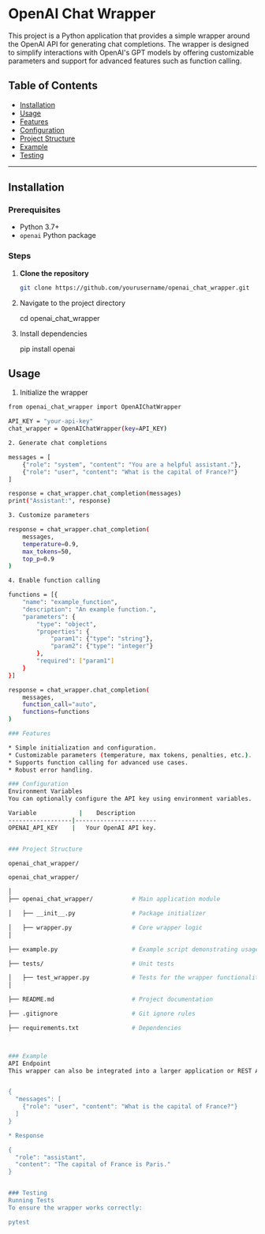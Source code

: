 # OpenAI Chat Wrapper

This project is a Python application that provides a simple wrapper around the OpenAI API for generating chat completions. The wrapper is designed to simplify interactions with OpenAI's GPT models by offering customizable parameters and support for advanced features such as function calling.

## Table of Contents

- [Installation](#installation)
- [Usage](#usage)
- [Features](#features)
- [Configuration](#configuration)
- [Project Structure](#project-structure)
- [Example](#example)
- [Testing](#testing)

---

## Installation

### Prerequisites

- Python 3.7+
- `openai` Python package

### Steps

1. **Clone the repository**

   ```bash
   git clone https://github.com/yourusername/openai_chat_wrapper.git


2. Navigate to the project directory

   cd openai_chat_wrapper

3. Install dependencies

   pip install openai

## Usage

1. Initialize the wrapper

```bash
from openai_chat_wrapper import OpenAIChatWrapper

API_KEY = "your-api-key"
chat_wrapper = OpenAIChatWrapper(key=API_KEY)

2. Generate chat completions

messages = [
    {"role": "system", "content": "You are a helpful assistant."},
    {"role": "user", "content": "What is the capital of France?"}
]

response = chat_wrapper.chat_completion(messages)
print("Assistant:", response)

3. Customize parameters

response = chat_wrapper.chat_completion(
    messages,
    temperature=0.9,
    max_tokens=50,
    top_p=0.9
)

4. Enable function calling

functions = [{
    "name": "example_function",
    "description": "An example function.",
    "parameters": {
        "type": "object",
        "properties": {
            "param1": {"type": "string"},
            "param2": {"type": "integer"}
        },
        "required": ["param1"]
    }
}]

response = chat_wrapper.chat_completion(
    messages,
    function_call="auto",
    functions=functions
)

### Features

* Simple initialization and configuration.
* Customizable parameters (temperature, max tokens, penalties, etc.).
* Supports function calling for advanced use cases.
* Robust error handling.

### Configuration
Environment Variables
You can optionally configure the API key using environment variables.

Variable	        |    Description
------------------|-----------------------
OPENAI_API_KEY	  |   Your OpenAI API key.


### Project Structure

openai_chat_wrapper/

openai_chat_wrapper/

│
├── openai_chat_wrapper/           # Main application module

│   ├── __init__.py                # Package initializer

│   ├── wrapper.py                 # Core wrapper logic
│

├── example.py                     # Example script demonstrating usage

├── tests/                         # Unit tests

│   ├── test_wrapper.py            # Tests for the wrapper functionality
│

├── README.md                      # Project documentation

├── .gitignore                     # Git ignore rules

├── requirements.txt               # Dependencies



### Example
API Endpoint
This wrapper can also be integrated into a larger application or REST API. Here's a sample request to fetch a chat completion:


{
  "messages": [
    {"role": "user", "content": "What is the capital of France?"}
  ]
}

* Response

{
  "role": "assistant",
  "content": "The capital of France is Paris."
}


### Testing
Running Tests
To ensure the wrapper works correctly:

pytest
